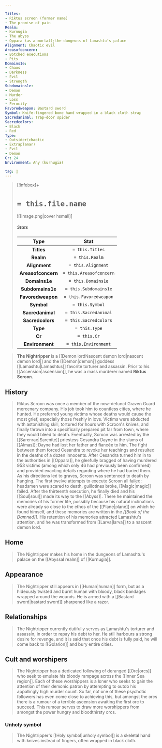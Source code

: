```yaml
---

Titles:
- Riktus scroon (former name)
- The promise of pain
Realm:
- Kurnugia
- The abyss
- Oppara (as a mortal);the dungeons of lamashtu's palace
Alignment: Chaotic evil
Areasofconcern:
- Botched executions
- Pits
Domains1e:
- Chaos
- Darkness
- Evil
- Strength
Subdomains1e:
- Demon
- Murder
- Loss
- Ferocity
Favoredweapon: Bastard sword
Symbol: Knife-fingered bone hand wrapped in a black cloth strap
Sacredanimal: Trap-door spider
Sacredcolors:
- Black
- Red
Type:
- Outsider(chaotic
- Extraplanar)
- Evil
- Demon
Cr: 24
Environment: Any (kurnugia)

tag: 🙏
---
```


> [!infobox]+
> #  `= this.file.name`
> ![[image.png|cover hsmall]]
> ##### Stats
> Type | Stat |
> :---:|:---:|
> **Titles** | `= this.Titles` |
> **Realm** | `= this.Realm` |
> **Alignment** | `= this.Alignment` |
> **Areasofconcern** | `= this.Areasofconcern` |
> **Domains1e** | `= this.Domains1e` |
> **Subdomains1e** | `= this.Subdomains1e` |
> **Favoredweapon** | `= this.Favoredweapon` |
> **Symbol** | `= this.Symbol` |
> **Sacredanimal** | `= this.Sacredanimal` |
> **Sacredcolors** | `= this.Sacredcolors` |
> **Type** | `= this.Type` |
> **Cr** | `= this.Cr` |
> **Environment** | `= this.Environment` |



> **The Nightripper** is a [[Demon lordNascent demon lord|nascent demon lord]] and the [[Demon|demon]] goddess [[Lamashtu|Lamashtus]] favorite torturer and assassin. Prior to his [[Ascension|ascension]], he was a mass murderer named **Riktus Scroon**.



## History

> Riktus Scroon was once a member of the now-defunct Graven Guard mercenary company. His job took him to countless cities, where he hunted. He preferred young victims whose deaths would cause the most grief, especially those freshly in love. Victims were abducted with astonishing skill, tortured for hours with Scroon's knives, and finally thrown into a specifically prepared pit far from town, where they would bleed to death.
> Eventually, Scroon was arrested by the [[Sarenrae|Sarenite]] priestess Cesandra Dayne in the slums of [[Almas]]; Dayne had lost her father and fiancée to him. The fight between them forced Cesandra to revoke her teachings and resulted in the deaths of a dozen innocents. After Cesandra turned him in to the authorities in [[Oppara]], he gleefully bragged of having murdered 953 victims (among which only 46 had previously been confirmed) and provided exacting details regarding where he had buried them. As his directions led to graves, Scroon was sentenced to death by hanging.
> The first twelve attempts to execute Scroon all failed: headsmen were scared to death, guillotines broke, [[Magic|magic]] failed. After the thirteenth execution, he finally died and his [[Soul|soul]] made its way to the [[Abyss]]. There he maintained the memories of his former life, possibly because his natural inclinations were already so close to the ethos of the [[Plane|plane]] on which he found himself, and these memories are written in the *[[Book of the Damned]]*. His retention of his memories attracted Lamashtu's attention, and he was transformed from [[Larva|larva]] to a nascent demon lord.


## Home

> The Nightripper makes his home in the dungeons of Lamashtu's palace on the [[Abyssal realm]] of [[Kurnugia]].


## Appearance

> The Nightripper still appears in [[Human|human]] form, but as a hideously twisted and burnt human with bloody, black bandages wrapped around the wounds. He is armed with a [[Bastard sword|bastard sword]] sharpened like a razor.


## Relationships

> The Nightripper currently dutifully serves as Lamashtu's torturer and assassin, in order to repay his debt to her. He still harbours a strong desire for revenge, and it is said that once his debt is fully paid, he will come back to [[Golarion]] and bury entire cities.


## Cult and worshipers

> The Nightripper has a dedicated following of deranged [[Orc|orcs]] who seek to emulate his bloody rampage across the [[Inner Sea region]]. Each of these worshippers is a loner who seeks to gain the attention of their demonic patron by attempting to outdo his appallingly high murder count. So far, not one of these psychotic followers has even come close to achieving this, but amongst the orcs there is a rumour of a terrible ascension awaiting the first orc to succeed. This rumour serves to draw more worshippers from amongst the power hungry and bloodthirsty orcs.


### Unholy symbol

> The Nightripper's [[Holy symbol|unholy symbol]] is a skeletal hand with knives instead of fingers, often wrapped in black cloth.








